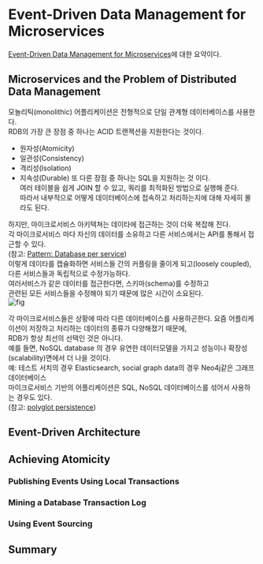 # Event-Driven Data Management for Microservices
[Event-Driven Data Management for Microservices](https://www.nginx.com/blog/event-driven-data-management-microservices/)에 대한 요약이다.

## Microservices and the Problem of Distributed Data Management
모놀리틱(monolithic) 어플리케이션은 전형적으로 단일 관계형 데이터베이스를 사용한다.  
RDB의 가장 큰 장점 중 하나는 ACID 트랜젝션을 지원한다는 것이다.  
* 원자성(Atomicity)
* 일관성(Consistency)
* 격리성(Isolation)
* 지속성(Durable)
또 다른 장점 중 하나는 SQL을 지원하는 것 이다.  
여러 테이블을 쉽게 JOIN 할 수 있고, 쿼리를 최적화된 방법으로 실행해 준다.  
따라서 내부적으로 어떻게 데이터베이스에 접속하고 처리하는지에 대해 자세히 몰라도 된다.  

하지만, 마이크로서비스 아키텍쳐는 데이타에 접근하는 것이 더욱 복잡해 진다.  
각 마이크로서비스 마다 자신의 데이터를 소유하고 다른 서비스에서는 API를 통해서 접근할 수 있다.  
(참고: [Pattern: Database per service](http://microservices.io/patterns/data/database-per-service.html))  
이렇게 데이타를 캡슐화하면 서비스들 간의 커플링을 줄이게 되고(loosely coupled), 다른 서비스들과 독립적으로 수정가능하다.  
여러서비스가 같은 데이터를 접근한다면, 스키마(schema)를 수정하고  
관련된 모든 서비스들을 수정해야 되기 때문에 많은 시간이 소요된다.  
![fig](https://cdn.wp.nginx.com/wp-content/uploads/2015/12/Richardson-microservices-part5-separate-tables-e1449727641793.png "")  

각 마이크로서비스들은 상황에 따라 다른 데이터베이스를 사용하곤한다.   요즘 어플리케이션이 저장하고 처리하는 데이터의 종류가 다양해졌기 때문에,  
RDB가 항상 최선의 선택인 것은 아니다.  
예를 들면, NoSQL database 의 경우 유연한 데이터모델을 가지고 성능이나 확장성(scalability)면에서 더 나을 것이다.  
예: 테스트 서치의 경우 Elasticsearch, social graph data의 경우 Neo4j같은 그래프 데이터베이스  
마이크로서비스 기반의 어플리케이션은 SQL, NoSQL 데이터베이스를 섞어서 사용하는 경우도 있다.  
(참고: [polyglot persistence](http://martinfowler.com/bliki/PolyglotPersistence.html))  






## Event-Driven Architecture

## Achieving Atomicity
### Publishing Events Using Local Transactions
### Mining a Database Transaction Log
### Using Event Sourcing

## Summary

